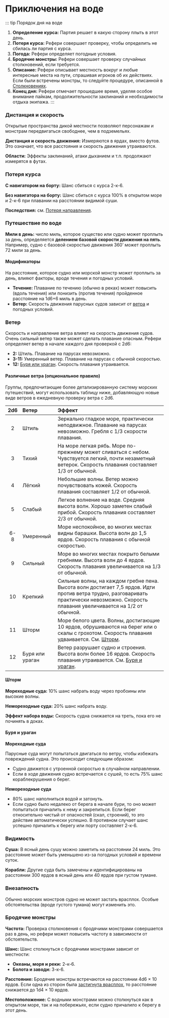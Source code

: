 # Приключения на воде

::: tip Порядок дня на воде
1. **Определение курса:** Партия решает в какую сторону плыть в этот день.
2. **Потеря курса:** Рефери совершает проверку, чтобы определить не сбилась ли партия с курса.
3. **Погода:** Рефери определяет погодные условия.
4. **Бродячие монстры:** Рефери совершает проверку случайных столкновений, если требуется.
5. **Описание:** Рефери описывает местность вокруг и любые интересные места на пути, спрашивая игроков об их действиях. Если были встречены монстры, то следуйте процедуре, описанной в [Столкновениях](encounters.md).
6. **Конец дня:** Рефери отмечает прошедшее время, уделяя особое внимание пайкам, продолжительности заклинаний и необходимости отдыха экипажа.
:::

### Дистанция и скорость

Открытые пространства дикой местности позволяют персонажам и монстрам передвигаться свободнее, чем в подземельях. 

**Дистанция и скорость движения:** Измеряются в ярдах, вместо футов. Это означает, что все расстояния и скорость движения утраиваются.

**Области:** Эффекты заклинаний, атаки дыханием и т.п. продолжают измерятся в футах.

### Потеря курса

**С навигатором на борту:** Шанс сбиться с курса 2-к-6.

**Без навигатора на борту:** Шанс сбиться с курса 100% в открытом море и 2-к-6 при плавании на расстоянии видимой суши.

**Последствия:** см. [Потеря направления](hazards-challenges.md#потеря-направления).

### Путешествие по воде

**Мили в день:** число миль, которое существо или судно может проплыть за день, определяется **делением базовой скорости движения на пять**. Например, судно с базовой скоростью движения 360’ может проплыть 72 мили за день.

#### Модификаторы

На расстояние, которое судно или морской монстр может проплыть за день, влияют факторы, вроде течения и погодных условий.

- **Течение:** Плавание по течению (обычно в реках) может повысить (вдоль течения) или понизить (против течения) пройденное расстояние на 1d6+6 миль в день.
- **Ветер:** Скорость движения парусных судов зависит от [ветра](#ветер) и погодных условий.

### Ветер

Скорость и направление ветра влияет на скорость движения судов. Очень сильный ветер также может сделать плавание опасным. Рефери определяет ветер в начале каждого дня проверкой с 2d6:

- **2:** Штиль. Плавание на парусах невозможно.
- **3-11:** Умеренный ветер. Плавание на парусах с обычной скоростью.
- **12:** [Буря или ураган](#буря-и-ураган). Скорость плавания утраивается.

#### Различные ветра (опциональное правило)

Группы, предпочитающие более детализированную систему морских путешествий, могут использовать таблицу ниже, добавляющую новые виде ветров в ежедневную проверку ветра с 2d6.

|  2d6  | Ветер           | Эффект                                                                                                                                                                                    |
| :---: | :-------------- | :---------------------------------------------------------------------------------------------------------------------------------------------------------------------------------------- |
|   2   | Штиль           | Зеркально гладкое море, практически неподвижное. Плавание на парусах невозможно. Гребля с 1/3 скорости плавания.                                                                          |
|   3   | Тихий           | На море легкая рябь. Море по-прежнему может сливаться с небом. Чувствуется легкий, почти незаметный ветерок. Скорость плавания составляет 1/3 от обычной.                                 |
|   4   | Лёгкий          | Небольшие волны. Ветер можно почувствовать кожей. Скорость плавания составляет 1/2 от обычной.                                                                                            |
|   5   | Слабый          | Легкое волнение на воде. Средняя высота волн. Хорошо заметен слабый прибой. Скорость плавания составляет 2/3 от обычной.                                                                  |
|  6-8  | Умеренный       | Море неспокойное, во многих местах видны барашки. Высота волн до 1,5 ярдов. Скорость плавания с обычной скоростью.                                                                        |
|   9   | Сильный         | Море во многих местах покрыто белыми гребнями. Высота волн до 4 ярдов. Скорость плавания увеличивается на 1/3 от обычной.                                                                 |
|  10   | Крепкий         | Сильные волны, на каждом гребне пена. Высота волн достигает 7,5 ярдов. Идти против ветра трудно, разговаривать практически невозможно. Скорость плавания увеличивается на 1/2 от обычной. |
|  11   | Шторм           | Море белого цвета. Волны, достигающие 10 ярдов, обрушиваются на берег или о скалы с грохотом. Скорость плавания удваивается. См. [Шторм](#шторм).                                         |
|  12   | Буря или ураган | Ветер разрушает судно и строения. Высота волн более 16 ярдов. Скорость плавания утраивается. См. [Буря и ураган](#буря-и-ураган).                                                         |

#### Шторм

**Мореходные суда:** 10% шанс набрать воду через пробоины или высокие волны.

**Немореходные суда:** 20% шанс набрать воду.

**Эффект набора воды:** Скорость судна снижается на треть, пока его не починять в доках.

#### Буря и ураган

**Мореходные суда** 

Парусные суда могут попытаться двигаться по ветру, чтобы избежать повреждений судна. Это происходит следующим образом:

- Судно движется с утроенной скоростью в случайном направлении.
- Если в ходе движения судно встречается с сушей, то есть 75% шанс кораблекрушения о берег.

**Немореходные суда** 

- 80% шанс наполниться водой и затонуть.
- Если судно было недалеко от берега в начале бури, то оно может попытаться причалить к нему и закрепиться. Если берег относительно чистый от опасностей (скал, строений), то это действие автоматически успешно. В противном случает шанс успешно причалить к берегу или порту составляет 2-к-6.

### Видимость

**Суша:** В ясный день сушу можно заметить на расстоянии 24 миль. Это расстояние может быть уменьшено из-за погодных условий и времени суток.

**Корабли:** Другие суда быть замечены и идентифицированы на расстоянии 300 ярдов в ясный день или 40 ярдов при густом тумане.

### Внезапность

Обычно морских монстров судно не может застать врасплох. Особые обстоятельства (вроде густого тумана) могут изменить это.

### Бродячие монстры

**Частота:** Проверка столкновения с бродячими монстрами совершается раз в день, но рефери может повысить частоту в зависимости от обстоятельств.

**Шанс:** Шанс столкнуться с бродячими монстрами зависит от местности:

- **Океаны, моря и реки:** 2-к-6.
- **Болота и заводи:** 3-к-6.

**Расстояние:** Бродячие монстры встречаются на расстоянии 4d6 × 10 ярдов. Если одна из сторон была [застигнута врасплох](encounters.md), то расстояние снижается до 1d4 × 10 ярдов.

**Местоположение:** С водными монстрами можно столкнуться как в открытом море, так и на побережьях, если судно причалило к берегу в этот день.
